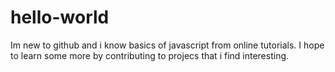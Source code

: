 # hello-world
Im new to github and i know basics of javascript from online tutorials.
I hope to learn some more by contributing to projecs that i find interesting.

